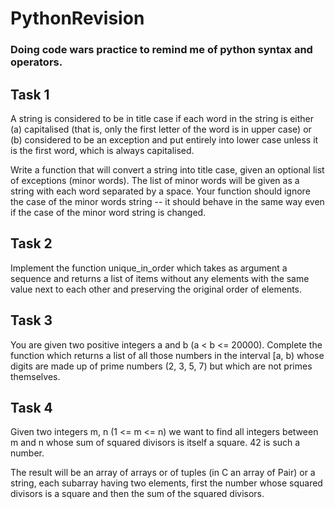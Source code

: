 # PythonRevision
### Doing code wars practice to remind me of python syntax and operators.

## Task 1
A string is considered to be in title case if each word in the string is either (a) capitalised (that is, only the first letter of the word is in upper case) or (b) considered to be an exception and put entirely into lower case unless it is the first word, which is always capitalised.

Write a function that will convert a string into title case, given an optional list of exceptions (minor words). The list of minor words will be given as a string with each word separated by a space. Your function should ignore the case of the minor words string -- it should behave in the same way even if the case of the minor word string is changed.

## Task 2
Implement the function unique_in_order which takes as argument a sequence and returns a list of items without any elements with the same value next to each other and preserving the original order of elements.

## Task 3
You are given two positive integers a and b (a < b <= 20000). Complete the function which returns a list of all those numbers in the interval [a, b) whose digits are made up of prime numbers (2, 3, 5, 7) but which are not primes themselves.

## Task 4
Given two integers m, n (1 <= m <= n) we want to find all integers between m and n whose sum of squared divisors is itself a square. 42 is such a number.

The result will be an array of arrays or of tuples (in C an array of Pair) or a string, each subarray having two elements, first the number whose squared divisors is a square and then the sum of the squared divisors.